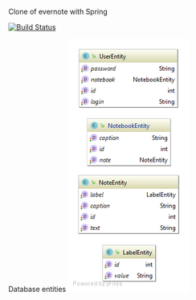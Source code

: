 Clone of evernote with Spring 

[![Build Status](https://travis-ci.org/Astel/epamNote.svg?branch=master)](https://travis-ci.org/Astel/epamNote)

Database entities
![picture](src/main/java/resources/diagram.png)